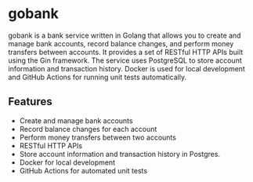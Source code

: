 # gobank

gobank is a bank service written in Golang that allows you to create and manage bank accounts, record balance changes, and perform money transfers between accounts. It provides a set of RESTful HTTP APIs built using the Gin framework. The service uses PostgreSQL to store account information and transaction history. Docker is used for local development and GitHub Actions for running unit tests automatically.

## Features

* Create and manage bank accounts
* Record balance changes for each account
* Perform money transfers between two accounts
* RESTful HTTP APIs
* Store account information and transaction history in Postgres.
* Docker for local development
* GitHub Actions for automated unit tests


